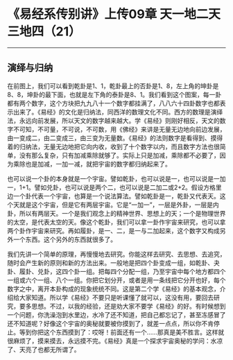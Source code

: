 # 《易经系传别讲》上传09章 天一地二天三地四（21）

------

## 演绎与归纳

在前图上，我们可以看到乾卦是1、1，乾卦最上的否卦是1、8，左上角的坤卦是8、8，坤卦的最下面，也就是左下角的泰卦是8、1。我们看到这个图案，每一卦都有两个数字，这个方块把九九八十一个数字都挂满了，八八六十四卦数字也都表示出来了。《易经》的文化是归纳法，同西洋的数理文化不同。西方的数理是演绎法，永远向前发展，所以天文的数字越来越大。学《易经》则刚好相反，天文的数字不可知，不可量，不可说，不可数，用《佛经》来讲是无量无边地向前边发展，由一变成二，由二变成三，由三变为无量数。《易经》的法则数字是看得到、摸得着的归纳法，无量无边地把它向内收，收到了十个数字以内，而且数字方法也很简单，没有那么复杂，只有加减乘除就够了。实际上只是加减，乘除都不必要了，因为乘除也是加减，一加一减，就把宇宙的数字都归纳起来了。

也可以说一个卦的本身就是一个宇宙。譬如乾卦，也可以说是一，也可以说是一加一，1+1。譬如兑卦，也可以说是两个二，也可以说是二加二或2+2。假设方格里边一个卦代表一个宇宙，也算是一个说法算法。譬如乾卦是一，乾卦又代表天。这个天就是这个宇宙，但是它有两层宇宙。它是“一加一”，一层是外卦，一层是内卦，所以有两层天。一个是我们观念上的精神世界、思想上的天；一个是物理世界的太空，是代表太空的天。像这个乾卦，我们可以拿一卦作宇宙来研究，也可以拿两个卦作宇宙来研究。再如履卦，是一、二，是一与二加起来，这个数字又构成另外一个东西。这个另外的东西就很多了。

我们先讲一个简单的原理，再慢慢地去研究。你能这样去研究、去思想、去追究，随时会产生新的原则和新的方法出来。一般地是把四个卦变成一组，如乾卦、夬卦、履卦、兑卦，这四个卦一组。把每四个分配一组，乃至宇宙中每个地方都四个一组或六个一组、八个一组。你把它划分开，或者是用一条线把它分开也好，每个数字之中，离开本卦构成的现象统统不同。这是第二个学《易经》的基本观念，介绍给大家知道。所以学《易经》不要只是听课懂了就可以，这没有用，要回去研究，要多思想。不过，以我的经验，还是劝大家不要学《易经》的好。有时候想到一个问题，你洗澡泡到水里边，水冷了还不知道，把自己都忘记了，甚至冻感冒了还不知道呢？好像这个宇宙的奥秘就要被你摸到了，就差一点点，所以你不肯停止。等到你把这个东西摸到了：哎呀！前面还有一个……那真是美不胜言。这样就很麻烦了，摸来摸去，永远摸不完。《易经》真是一个探求宇宙奥秘的学问：水凉了、天亮了也都无所谓了。